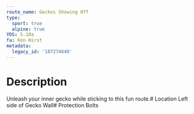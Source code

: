 ```yaml
---
route_name: Geckos Showing Off
type:
  sport: true
  alpine: true
YDS: 5.10a
fa: Ken Hirst
metadata:
  legacy_id: '107274640'
---
```

# Description
Unleash your inner gecko while sticking to this fun route.# Location
Left side of Gecko Wall# Protection
Bolts